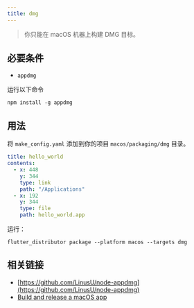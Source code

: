 ```yaml
---
title: dmg
---
```


> 你只能在 macOS 机器上构建 DMG 目标。

## 必要条件

- `appdmg`

运行以下命令

```
npm install -g appdmg
```

## 用法

将 `make_config.yaml` 添加到你的项目 `macos/packaging/dmg` 目录。

```yaml
title: hello_world
contents:
  - x: 448
    y: 344
    type: link
    path: "/Applications"
  - x: 192
    y: 344
    type: file
    path: hello_world.app
```

运行：

```
flutter_distributor package --platform macos --targets dmg
```

## 相关链接

- [https://github.com/LinusU/node-appdmg](https://github.com/LinusU/node-appdmg)
- [Build and release a macOS app](https://docs.flutter.dev/deployment/macos)
